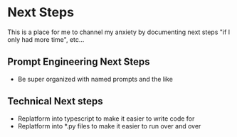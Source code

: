# Next Steps

This is a place for me to channel my anxiety by documenting next steps "if I
only had more time", etc...

## Prompt Engineering Next Steps

* Be super organized with named prompts and the like

## Technical Next steps

* Replatform into typescript to make it easier to write code for
* Replatform into *.py files to make it easier to run over and over
